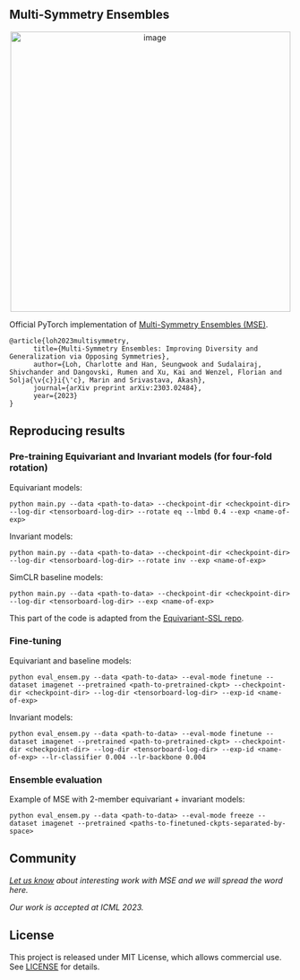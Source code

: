 Multi-Symmetry Ensembles
---------------------------------------------------------------
<p align="center">
  <img width="500" alt="image" src="https://github.com/clott3/multi-sym-ensem/assets/55004415/25c944c9-2861-4cc6-ab72-0ec7808e58c4">
</p>



Official PyTorch implementation of [Multi-Symmetry Ensembles (MSE)](https://arxiv.org/abs/2303.02484).

```
@article{loh2023multisymmetry,
      title={Multi-Symmetry Ensembles: Improving Diversity and Generalization via Opposing Symmetries}, 
      author={Loh, Charlotte and Han, Seungwook and Sudalairaj, Shivchander and Dangovski, Rumen and Xu, Kai and Wenzel, Florian and Solja{\v{c}}i{\'c}, Marin and Srivastava, Akash},
      journal={arXiv preprint arXiv:2303.02484},
      year={2023}
}
```

## Reproducing results
### Pre-training Equivariant and Invariant models (for four-fold rotation)
Equivariant models:
```
python main.py --data <path-to-data> --checkpoint-dir <checkpoint-dir> --log-dir <tensorboard-log-dir> --rotate eq --lmbd 0.4 --exp <name-of-exp>
```
Invariant models:
```
python main.py --data <path-to-data> --checkpoint-dir <checkpoint-dir> --log-dir <tensorboard-log-dir> --rotate inv --exp <name-of-exp>
```
SimCLR baseline models:
```
python main.py --data <path-to-data> --checkpoint-dir <checkpoint-dir> --log-dir <tensorboard-log-dir> --exp <name-of-exp>
```
This part of the code is adapted from the [Equivariant-SSL repo](https://github.com/rdangovs/essl/edit/main/imagenet/simclr/).
### Fine-tuning
Equivariant and baseline models:
```
python eval_ensem.py --data <path-to-data> --eval-mode finetune --dataset imagenet --pretrained <path-to-pretrained-ckpt> --checkpoint-dir <checkpoint-dir> --log-dir <tensorboard-log-dir> --exp-id <name-of-exp>  
```
Invariant models:
```
python eval_ensem.py --data <path-to-data> --eval-mode finetune --dataset imagenet --pretrained <path-to-pretrained-ckpt> --checkpoint-dir <checkpoint-dir> --log-dir <tensorboard-log-dir> --exp-id <name-of-exp> --lr-classifier 0.004 --lr-backbone 0.004  
```
### Ensemble evaluation
Example of MSE with 2-member equivariant + invariant models:
```
python eval_ensem.py --data <path-to-data> --eval-mode freeze --dataset imagenet --pretrained <paths-to-finetuned-ckpts-separated-by-space> 
```

## Community

*[Let us know](mailto:cloh@mit.edu)
about interesting work with MSE and we will spread the word here.*

*Our work is accepted at ICML 2023.*

## License

This project is released under MIT License, which allows commercial use. See [LICENSE](LICENSE) for details.
